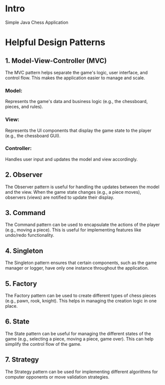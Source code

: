 # Intro
Simple Java Chess Application

# Helpful Design Patterns
## 1. Model-View-Controller (MVC)
The MVC pattern helps separate the game's logic, user interface, and control flow. This makes the application easier to manage and scale.

### Model: 
Represents the game's data and business logic (e.g., the chessboard, pieces, and rules).
### View: 
Represents the UI components that display the game state to the player (e.g., the chessboard GUI).
### Controller:
Handles user input and updates the model and view accordingly.

## 2. Observer
The Observer pattern is useful for handling the updates between the model and the view. When the game state changes (e.g., a piece moves), observers (views) are notified to update their display.

## 3. Command
The Command pattern can be used to encapsulate the actions of the player (e.g., moving a piece). This is useful for implementing features like undo/redo functionality.

## 4. Singleton
The Singleton pattern ensures that certain components, such as the game manager or logger, have only one instance throughout the application.

## 5. Factory
The Factory pattern can be used to create different types of chess pieces (e.g., pawn, rook, knight). This helps in managing the creation logic in one place.

## 6. State
The State pattern can be useful for managing the different states of the game (e.g., selecting a piece, moving a piece, game over). This can help simplify the control flow of the game.

## 7. Strategy
The Strategy pattern can be used for implementing different algorithms for computer opponents or move validation strategies.
